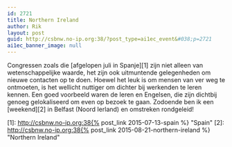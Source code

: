 ```yaml
---
id: 2721
title: Northern Ireland
author: Rik
layout: post
guid: http://csbnw.no-ip.org:38/?post_type=ai1ec_event&#038;p=2721
ai1ec_banner_image: null
---
```

Congressen zoals die [afgelopen juli in Spanje][1] zijn niet alleen van wetenschappelijke waarde, het zijn ook uitmuntende gelegenheden om nieuwe contacten op te doen. Hoewel het leuk is om mensen van ver weg te ontmoeten, is het wellicht nuttiger om dichter bij werkenden te leren kennen. Een goed voorbeeld waren de Ieren en Engelsen, die zijn dichtbij genoeg gelokaliseerd om even op bezoek te gaan. Zodoende ben ik een [weekend][2] in Belfast (Noord Ierland) en omstreken rondgeleid!

 [1]: http://csbnw.no-ip.org:38{% post_link 2015-07-13-spain %} "Spain"
 [2]: http://csbnw.no-ip.org:38{% post_link 2015-08-21-northern-ireland %} "Northern Ireland"